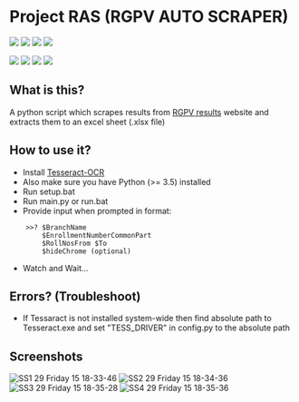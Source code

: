 # Project RAS (RGPV AUTO SCRAPER) 
![](https://img.shields.io/static/v1?label=Dev&message=Rajat&color=black&link=http://github.com/RajatMuzumdar&style=for-the-badge)
![](https://img.shields.io/static/v1?label=Dev&message=Kushagra&color=black&link=http://github.com/kushaagr&style=for-the-badge)
![](https://img.shields.io/badge/semester-project-blueviolet?&link=http://github.com/RajatMuzumdar/RGPV_AUTO_SCRAP&link=http://github.com/kushaagr/RGPV_AUTO_SCRAP&style=for-the-badge) 
![](https://img.shields.io/github/license/RajatMuzumdar/RGPV_AUTO_SCRAP?style=flat-square)

![](https://img.shields.io/tokei/lines/github/RajatMuzumdar/RGPV_AUTO_SCRAP)
![](https://img.shields.io/github/directory-file-count/RajatMuzumdar/RGPV_AUTO_SCRAP)
![](https://img.shields.io/github/languages/code-size/RajatMuzumdar/RGPV_AUTO_SCRAP)
![](https://img.shields.io/github/repo-size/RajatMuzumdar/RGPV_AUTO_SCRAP)

## What is this?
A python script which scrapes results from [RGPV results](http://result.rgpv.ac.in/Result/ProgramSelect.aspx) website and extracts them to an excel sheet (.xlsx file)

## How to use it?
- Install [Tesseract-OCR](https://github.com/UB-Mannheim/tesseract/wiki)
- Also make sure you have Python (>= 3.5) installed
- Run setup.bat
- Run main.py or run.bat
- Provide input when prompted in format:  

```
    >>? $BranchName 
        $EnrollmentNumberCommonPart 
        $RollNosFrom $To
        $hideChrome (optional)
```

- Watch and Wait...

## Errors? (Troubleshoot)
- If Tessaract is not installed system-wide then find absolute path to Tesseract.exe and set "TESS_DRIVER" in config.py to the absolute path

## Screenshots
![SS1 29 Friday 15 18-33-46](https://user-images.githubusercontent.com/68564934/179230924-32ecdd4a-d499-40ee-86f7-fb19d3157a63.png)
![SS2 29 Friday 15 18-34-36](https://user-images.githubusercontent.com/68564934/179231051-be61e249-6178-4e52-a7dc-e26e642a404d.png)
![SS3 29 Friday 15 18-35-28](https://user-images.githubusercontent.com/68564934/179231060-0374ed1a-d376-40b6-89c3-ef61078b7cf8.png)
![SS4 29 Friday 15 18-35-36](https://user-images.githubusercontent.com/68564934/179231069-a20b4df3-f14e-4603-ae10-a2d75909a24d.png)
